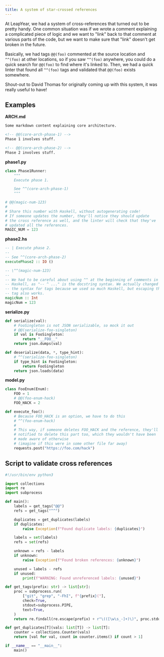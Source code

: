 ```yaml
---
title: A system of star-crossed references
---
```


At LeapYear, we had a system of cross-references that turned out to be pretty handy. One common situation was if we wrote a comment explaining a complicated piece of logic and we want to "link" back to that comment at various parts of the code, but we want to make sure that "link" doesn't get broken in the future.

Basically, we had tags `@@(foo)` commented at the source location and `^^(foo)` at other locations, so if you saw `^^(foo)` anywhere, you could do a quick search for `@@(foo)` to find where it's linked to. Then, we had a quick linter that found all `^^(foo)` tags and validated that `@@(foo)` exists somewhere.

Shout-out to David Thomas for originally coming up with this system, it was really useful to have!

## Examples

**ARCH.md**
```md
Some markdown content explaining core architecture.

<!-- @@(core-arch-phase-1) -->
Phase 1 involves stuff.

<!-- @@(core-arch-phase-2) -->
Phase 2 involves stuff.
```

**phase1.py**
```py
class Phase1Runner:
    """
    Execute phase 1.

    See ^^(core-arch-phase-1)
    """

# @@(magic-num-123)
#
# Share this number with Haskell, without autogenerating code!
# If someone updates the number, they'll notice they should update
# the cross reference as well, and the linter will check that they've
# updated all the references.
MAGIC_NUM = 123
```

**phase2.hs**
```haskell
-- | Execute phase 2.
--
-- See ^^(core-arch-phase-2)
executePhase2 :: IO ()

-- \^^(magic-num-123)
--
-- We had to be careful about using ^^ at the beginning of comments in
-- Haskell, as "-- ^ ..." is the docstring syntax. We actually changed
-- the syntax for tags because we used so much Haskell, but escaping the
-- tag also works.
magicNum :: Int
magicNum = 123
```

**serialize.py**
```py
def serialize(val):
    # FooSingleton is not JSON serializable, so mock it out
    # @@(serialize-foo-singleton)
    if val is FooSingleton:
        return "__FOO__"
    return json.dumps(val)

def deserialize(data, *, type_hint):
    # ^^(serialize-foo-singleton)
    if type_hint is FooSingleton:
        return FooSingleton
    return json.loads(data)
```

**model.py**
```py
class FooEnum(Enum):
    FOO = 1
    # @@(foo-enum-hack)
    FOO_HACK = 2

def execute_foo():
    # Because FOO_HACK is an option, we have to do this
    # ^^(foo-enum-hack)
    #
    # This way, if someone deletes FOO_HACK and the reference, they'll get
    # notified to delete this part too, which they wouldn't have been
    # made aware of otherwise
    # (imagine if this were in some other file far away)
    requests.post("https://foo.com/hack")
```

## Script to validate cross references

```python
#!/usr/bin/env python3

import collections
import re
import subprocess

def main():
    labels = get_tags("@@")
    refs = get_tags("^^")

    duplicates = get_duplicates(labels)
    if duplicates:
        raise Exception(f"Found duplicate labels: {duplicates}")

    labels = set(labels)
    refs = set(refs)

    unknown = refs - labels
    if unknown:
        raise Exception(f"Found broken references: {unknown}")

    unused = labels - refs
    if unused:
        print(f"WARNING: Found unreferenced labels: {unused}")

def get_tags(prefix: str) -> list[str]:
    proc = subprocess.run(
        ["git", "grep", "-FhI", f"{prefix}("],
        check=True,
        stdout=subprocess.PIPE,
        text=True,
    )
    return re.findall(re.escape(prefix) + r"\(([\w\s_-]+)\)", proc.stdout)

def get_duplicates[T](vals: list[T]) -> list[T]:
    counter = collections.Counter(vals)
    return [val for val, count in counter.items() if count > 1]

if __name__ == "__main__":
    main()
```
